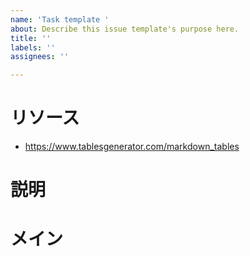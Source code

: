```yaml
---
name: 'Task template '
about: Describe this issue template's purpose here.
title: ''
labels: ''
assignees: ''

---
```


# リソース
- https://www.tablesgenerator.com/markdown_tables
# 説明

# メイン
